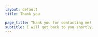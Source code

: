 ```yaml
---
layout: default
title: Thank you

page_title: Thank you for contacting me!
subtitle: I will get back to you shortly.
---
```

